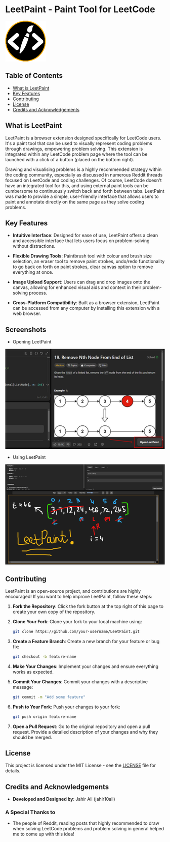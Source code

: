# LeetPaint - Paint Tool for LeetCode
![LeetPaint Logo](https://github.com/jahir10ali/LeetPaint/blob/main/icons/icon128.png?raw=True)

## Table of Contents
- [What is LeetPaint](#what-is-leetpaint)
- [Key Features](#key-features)
- [Contributing](#contributing)
- [License](#license)
- [Credits and Acknowledgements](#credits-and-acknowledgements)

## What is LeetPaint

LeetPaint is a browser extension designed specifically for LeetCode users. It's a paint tool that can be used to visually represent coding problems through drawings, empowering problem solving. This extension is integrated within any LeetCode problem page where the tool can be launched with a click of a button (placed on the bottom right). 

Drawing and visualising problems is a highly recommended strategy within the coding community, especially as discussed in numerous Reddit threads focused on LeetCode and coding challenges. Of course, LeetCode doesn't have an integrated tool for this, and using external paint tools can be cumbersome to continuously switch back and forth between tabs. LeetPaint was made to provide a simple, user-friendly interface that allows users to paint and annotate directly on the same page as they solve coding problems.

## Key Features

- **Intuitive Interface**: Designed for ease of use, LeetPaint offers a clean and accessible interface that lets users focus on problem-solving without distractions.

- **Flexible Drawing Tools**: Paintbrush tool with colour and brush size selection, an eraser tool to remove paint strokes, undo/redo functionality to go back on forth on paint strokes, clear canvas option to remove everything at once.

- **Image Upload Support**: Users can drag and drop images onto the canvas, allowing for enhanced visual aids and context in their problem-solving process.

- **Cross-Platform Compatibility**: Built as a browser extension, LeetPaint can be accessed from any computer by installing this extension with a web browser.

## Screenshots
- Opening LeetPaint
  
![Screenshot 1](https://github.com/jahir10ali/LeetPaint/blob/main/screenshots/Screenshot1.png?raw=True)

- Using LeetPaint
  
![Screenshot 3](https://github.com/jahir10ali/LeetPaint/blob/main/screenshots/Screenshot2.png?raw=True)

## Contributing

LeetPaint is an open-source project, and contributions are highly encouraged! If you want to help improve LeetPaint, follow these steps:

1. **Fork the Repository**: Click the fork button at the top right of this page to create your own copy of the repository.

2. **Clone Your Fork**: Clone your fork to your local machine using:
   ```bash
   git clone https://github.com/your-username/LeetPaint.git
   
3. **Create a Feature Branch**: Create a new branch for your feature or bug fix:
   ```bash
   git checkout -b feature-name

4. **Make Your Changes**: Implement your changes and ensure everything works as expected.

5. **Commit Your Changes**: Commit your changes with a descriptive message:
   ```bash
   git commit -m "Add some feature"

6. **Push to Your Fork**: Push your changes to your fork:
   ```bash
   git push origin feature-name

7. **Open a Pull Request**: Go to the original repository and open a pull request. Provide a detailed description of your changes and why they should be merged.


## License

This project is licensed under the MIT License - see the [LICENSE](LICENSE) file for details.

## Credits and Acknowledgements

- **Developed and Designed by**: Jahir Ali (jahir10ali)

### A Special Thanks to
- The people of Reddit, reading posts that highly recommended to draw when solving LeetCode problems and problem solving in general helped me to come up with this idea!
